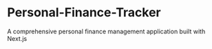 # Personal-Finance-Tracker
A comprehensive personal finance management application built with Next.js
